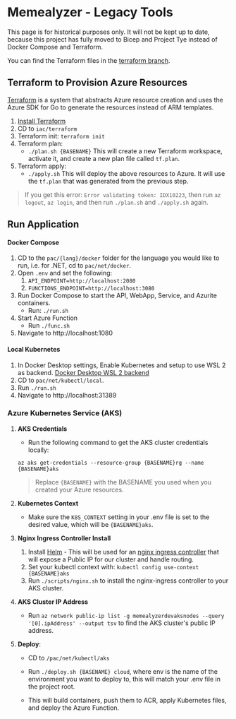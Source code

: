 # Memealyzer - Legacy Tools

This page is for historical purposes only.  It will not be kept up to date, because this project has fully moved to Bicep and Project Tye instead of Docker Compose and Terraform.

You can find the Terraform files in the [terraform branch](https://github.com/jongio/memealyzer/tree/terraform).

## Terraform to Provision Azure Resources

[Terraform](https://terraform.io) is a system that abstracts Azure resource creation and uses the Azure SDK for Go to generate the resources instead of ARM templates.

   1. [Install Terraform](https://terraform.io)
   1. CD to `iac/terraform`
   1. Terraform init: `terraform init`
   1. Terraform plan: 
       - `./plan.sh {BASENAME}`
         This will create a new Terraform workspace, activate it, and create a new plan file called `tf.plan`.
   1. Terraform apply: 
      - `./apply.sh`
         This will deploy the above resources to Azure. It will use the `tf.plan` that was generated from the previous step.

   > If you get this error: `Error validating token: IDX10223`, then run `az logout`, `az login`, and then run `./plan.sh` and `./apply.sh` again.

## Run Application

#### Docker Compose
1. CD to the `pac/{lang}/docker` folder for the language you would like to run, i.e. for .NET, cd to `pac/net/docker`.
1. Open `.env` and set the following:
   1. `API_ENDPOINT=http://localhost:2080`
   1. `FUNCTIONS_ENDPOINT=http://localhost:3080`
1. Run Docker Compose to start the API, WebApp, Service, and Azurite containers.
   - Run: `./run.sh`
1. Start Azure Function
   - Run `./func.sh`
1. Navigate to http://localhost:1080

#### Local Kubernetes
1. In Docker Desktop settings, Enable Kubernetes and setup to use WSL 2 as backend. [Docker Desktop WSL 2 backend](https://docs.docker.com/docker-for-windows/wsl/)
1. CD to `pac/net/kubectl/local`.
1. Run `./run.sh`
1. Navigate to http://localhost:31389

### Azure Kubernetes Service (AKS)

1. **AKS Credentials**
   - Run the following command to get the AKS cluster credentials locally:
   
   `az aks get-credentials --resource-group {BASENAME}rg --name {BASENAME}aks`

   > Replace `{BASENAME}` with the BASENAME you used when you created your Azure resources.
1. **Kubernetes Context**
   - Make sure the `K8S_CONTEXT` setting in your .env file is set to the desired value, which will be `{BASENAME}aks`.
1. **Nginx Ingress Controller Install**
   1. Install [Helm](https://helm.sh/) - This will be used for an [nginx ingress controller](https://github.com/kubernetes/ingress-nginx/tree/master/charts/ingress-nginx) that will expose a Public IP for our cluster and handle routing.
   1. Set your kubectl context with: `kubectl config use-context {BASENAME}aks`
   1. Run `./scripts/nginx.sh` to install the nginx-ingress controller to your AKS cluster.
1. **AKS Cluster IP Address**
   - Run `az network public-ip list -g memealyzerdevaksnodes --query '[0].ipAddress' --output tsv` to find the AKS cluster's public IP address.

1. **Deploy**: 
   - CD to `/pac/net/kubectl/aks`
   - Run `./deploy.sh {BASENAME} cloud`, where env is the name of the environment you want to deploy to, this will match your .env file in the project root. 
   
   - This will build containers, push them to ACR, apply Kubernetes files, and deploy the Azure Function.